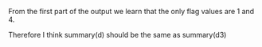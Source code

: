 From the first part of the output we learn that the only flag values are 1 and
4.

Therefore I think summary(d) should be the same as summary(d3)

